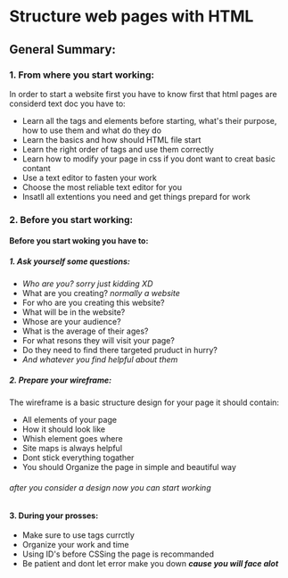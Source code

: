# Structure web pages with HTML
## General Summary:
### 1. From where you start working:
In order to start a website first you have to know first that html pages are considerd text doc you have to:
 - Learn all the tags and elements before starting, what's their purpose, how to use them and what do they do
 - Learn the basics and how should HTML file start
 - Learn the right order of tags and use them correctly
 - Learn how to modify your page in css if you dont want to creat basic contant
 - Use a text editor to fasten your work
 - Choose the most reliable text editor for you
 - Insatll all extentions you need and get things prepard for work

### 2. Before you start working:
 #### Before you start woking you have to:
 
##### 1. Ask yourself some questions:
  - *Who are you?* *sorry just kidding XD*
  - What are you creating? _normally a website_
  - For who are you creating this website?
  - What will be in the website?
  - Whose are your audience?
  - What is the average of their ages?
  - For what resons they will visit your page?
  - Do they need to find there targeted pruduct in hurry?
  - *And whatever you find helpful about them*
##### 2. Prepare your wireframe:
 The wireframe is a basic structure design for your page it should contain:
 - All elements of your page
 - How it should look like
 - Whish element goes where
 - Site maps is always helpful
 - Dont stick everything togather
 - You should Organize the page in simple and beautiful way
 ###### after you consider a design now you can start working

#### 3. During your prosses:
 - Make sure to use tags currctly
 - Organize your work and time
 - Using ID's before CSSing the page is recommanded
 - Be patient and dont let error make you down ***cause you will face alot***
 

 
